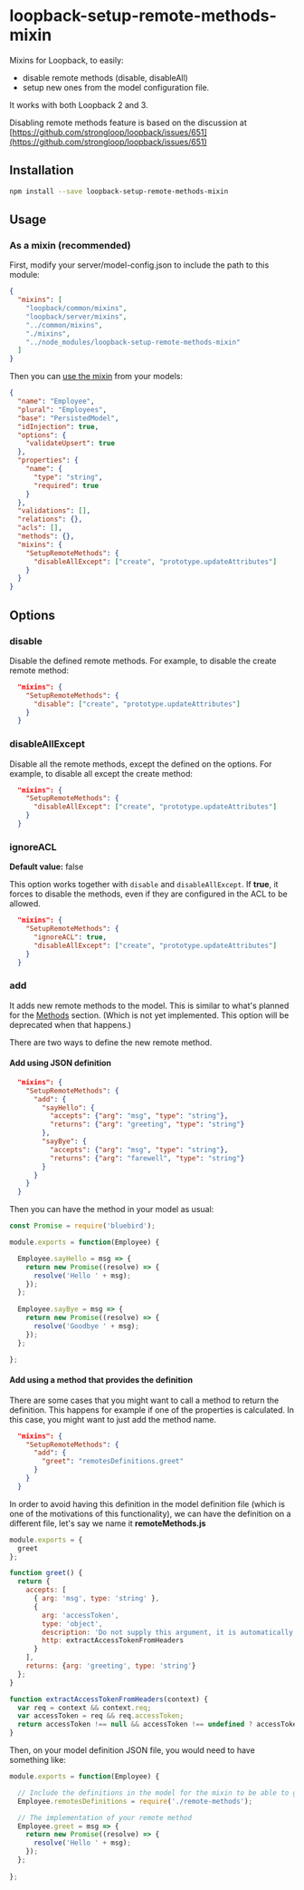 # loopback-setup-remote-methods-mixin

Mixins for Loopback, to easily:

- disable remote methods (disable, disableAll)
- setup new ones from the model configuration file.
 
It works with both Loopback 2 and 3.

Disabling remote methods feature is based on the discussion at [https://github.com/strongloop/loopback/issues/651](https://github.com/strongloop/loopback/issues/651)

## Installation

```bash
npm install --save loopback-setup-remote-methods-mixin
```

## Usage

### As a mixin (recommended)

First, modify your server/model-config.json to include the path to this module:

```json
{
  "mixins": [
    "loopback/common/mixins",
    "loopback/server/mixins",
    "../common/mixins",
    "./mixins",
    "../node_modules/loopback-setup-remote-methods-mixin"
  ]
}
```

Then you can [use the mixin](https://loopback.io/doc/en/lb2/Defining-mixins.html#enable-a-model-with-mixins) from your models:

```json
{
  "name": "Employee",
  "plural": "Employees",
  "base": "PersistedModel",
  "idInjection": true,
  "options": {
    "validateUpsert": true
  },
  "properties": {
    "name": {
      "type": "string",
      "required": true
    }
  },
  "validations": [],
  "relations": {},
  "acls": [],
  "methods": {},
  "mixins": {
    "SetupRemoteMethods": {
      "disableAllExcept": ["create", "prototype.updateAttributes"]
    }
  }
}
```

## Options

### disable

Disable the defined remote methods. For example, to disable the create remote method:

```json
  "mixins": {
    "SetupRemoteMethods": {
      "disable": ["create", "prototype.updateAttributes"]
    }
  }
```

### disableAllExcept

Disable all the remote methods, except the defined on the options. For example, to disable all except the create method: 

```json
  "mixins": {
    "SetupRemoteMethods": {
      "disableAllExcept": ["create", "prototype.updateAttributes"]
    }
  }
```

### ignoreACL

**Default value:** false

This option works together with `disable` and `disableAllExcept`. If **true**, it forces to disable the methods, even if they are configured in the ACL to be allowed. 

```json
  "mixins": {
    "SetupRemoteMethods": {
      "ignoreACL": true,
      "disableAllExcept": ["create", "prototype.updateAttributes"]
    }
  }
```

### add

It adds new remote methods to the model. This is similar to what's planned for the [Methods](https://loopback.io/doc/en/lb2/Model-definition-JSON-file.html#methods) section. (Which is not yet implemented. This option will be deprecated when that happens.)
 
There are two ways to define the new remote method.
 
#### Add using JSON definition

```json
  "mixins": {
    "SetupRemoteMethods": {
      "add": {
        "sayHello": {
          "accepts": {"arg": "msg", "type": "string"},
          "returns": {"arg": "greeting", "type": "string"}
        },
        "sayBye": {
          "accepts": {"arg": "msg", "type": "string"},
          "returns": {"arg": "farewell", "type": "string"}
        }
      }
    }
  }
```

Then you can have the method in your model as usual:

```javascript
const Promise = require('bluebird');

module.exports = function(Employee) {

  Employee.sayHello = msg => {
    return new Promise((resolve) => {
      resolve('Hello ' + msg);
    });
  };
  
  Employee.sayBye = msg => {
    return new Promise((resolve) => {
      resolve('Goodbye ' + msg);
    });
  };

};
```

#### Add using a method that provides the definition

There are some cases that you might want to call a method to return the definition. This happens for example if one of the properties is calculated. In this case, you might want to just add the method name.

```json
  "mixins": {
    "SetupRemoteMethods": {
      "add": {
        "greet": "remotesDefinitions.greet"
      }
    }
  }
```

In order to avoid having this definition in the model definition file (which is one of the motivations of this functionality), we can have the definition on a different file, let's say we name it **remoteMethods.js**

```javascript
module.exports = {
  greet
};

function greet() {
  return {
    accepts: [
      { arg: 'msg', type: 'string' },
      {
        arg: 'accessToken',
        type: 'object',
        description: 'Do not supply this argument, it is automatically extracted from request headers.',
        http: extractAccessTokenFromHeaders
      }
    ],
    returns: {arg: 'greeting', type: 'string'}
  };
}

function extractAccessTokenFromHeaders(context) {
  var req = context && context.req;
  var accessToken = req && req.accessToken;
  return accessToken !== null && accessToken !== undefined ? accessToken : undefined;
}

```

Then, on your model definition JSON file, you would need to have something like:

```javascript
module.exports = function(Employee) {

  // Include the definitions in the model for the mixin to be able to get them
  Employee.remotesDefinitions = require('./remote-methods');

  // The implementation of your remote method  
  Employee.greet = msg => {
    return new Promise((resolve) => {
      resolve('Hello ' + msg);
    });
  };
  
};
```
